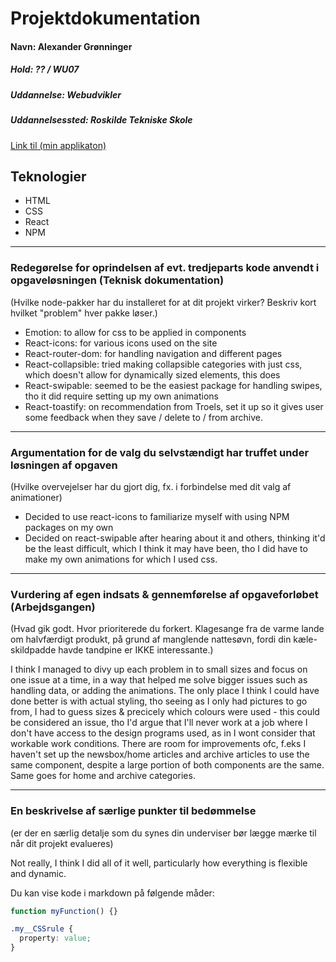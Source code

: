 # Projektdokumentation

#### Navn: Alexander Grønninger

##### Hold: ?? / WU07

##### Uddannelse: Webudvikler

##### Uddannelsessted: Roskilde Tekniske Skole

[Link til (min applikaton)](http://nogether.netlify.com/)

## Teknologier

- HTML
- CSS
- React
- NPM

---

### Redegørelse for oprindelsen af evt. tredjeparts kode anvendt i opgaveløsningen (Teknisk dokumentation)

(Hvilke node-pakker har du installeret for at dit projekt virker? Beskriv kort hvilket "problem" hver pakke løser.)

- Emotion: to allow for css to be applied in components
- React-icons: for various icons used on the site
- React-router-dom: for handling navigation and different pages
- React-collapsible: tried making collapsible categories with just css, which doesn't allow for dynamically sized elements, this does
- React-swipable: seemed to be the easiest package for handling swipes, tho it did require setting up my own animations
- React-toastify: on recommendation from Troels, set it up so it gives user some feedback when they save / delete to / from archive.

---

### Argumentation for de valg du selvstændigt har truffet under løsningen af opgaven

(Hvilke overvejelser har du gjort dig, fx. i forbindelse med dit valg af animationer)

- Decided to use react-icons to familiarize myself with using NPM packages on my own
- Decided on react-swipable after hearing about it and others, thinking it'd be the least difficult, which I think it may have been, tho I did have to make my own animations for which I used css.

---

### Vurdering af egen indsats & gennemførelse af opgaveforløbet (Arbejdsgangen)

(Hvad gik godt. Hvor prioriterede du forkert. Klagesange fra de varme lande om halvfærdigt produkt, på grund af manglende nattesøvn, fordi din kæle-skildpadde havde tandpine er IKKE interessante.)

I think I managed to divy up each problem in to small sizes and focus on one issue at a time, in a way that helped me solve bigger issues such as handling data, or adding the animations.
The only place I think I could have done better is with actual styling, tho seeing as I only had pictures to go from, I had to guess sizes & precicely which colours were used - this could be considered an issue, tho I'd argue that I'll never work at a job where I don't have access to the design programs used, as in I wont consider that workable work conditions.
There are room for improvements ofc, f.eks I haven't set up the newsbox/home articles and archive articles to use the same component, despite a large portion of both components are the same. Same goes for home and archive categories.

---

### En beskrivelse af særlige punkter til bedømmelse

(er der en særlig detalje som du synes din underviser bør lægge mærke til når dit projekt evalueres)

Not really, I think I did all of it well, particularly how everything is flexible and dynamic.

Du kan vise kode i markdown på følgende måder:

```js
function myFunction() {}
```

```css
.my__CSSrule {
  property: value;
}
```
